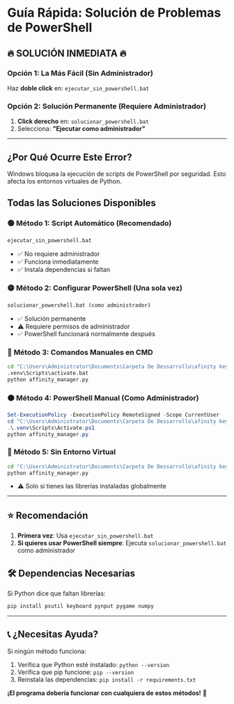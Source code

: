 # Guía Rápida: Solución de Problemas de PowerShell

## 🔥 **SOLUCIÓN INMEDIATA** 🔥

### **Opción 1: La Más Fácil (Sin Administrador)**
Haz **doble click** en: `ejecutar_sin_powershell.bat`

### **Opción 2: Solución Permanente (Requiere Administrador)**
1. **Click derecho** en: `solucionar_powershell.bat`
2. Selecciona: **"Ejecutar como administrador"**

---

## ¿Por Qué Ocurre Este Error?

Windows bloquea la ejecución de scripts de PowerShell por seguridad. Esto afecta los entornos virtuales de Python.

## Todas las Soluciones Disponibles

### 🟢 **Método 1: Script Automático (Recomendado)**
```cmd
ejecutar_sin_powershell.bat
```
- ✅ No requiere administrador
- ✅ Funciona inmediatamente
- ✅ Instala dependencias si faltan

### 🟡 **Método 2: Configurar PowerShell (Una sola vez)**
```cmd
solucionar_powershell.bat (como administrador)
```
- ✅ Solución permanente
- ⚠️ Requiere permisos de administrador
- ✅ PowerShell funcionará normalmente después

### 🔵 **Método 3: Comandos Manuales en CMD**
```cmd
cd "C:\Users\Administrator\Documents\Carpeta De Dessarrollo\afinity key"
.venv\Scripts\activate.bat
python affinity_manager.py
```

### 🟠 **Método 4: PowerShell Manual (Como Administrador)**
```powershell
Set-ExecutionPolicy -ExecutionPolicy RemoteSigned -Scope CurrentUser
cd "C:\Users\Administrator\Documents\Carpeta De Dessarrollo\afinity key"
.\.venv\Scripts\Activate.ps1
python affinity_manager.py
```

### 🔴 **Método 5: Sin Entorno Virtual**
```cmd
cd "C:\Users\Administrator\Documents\Carpeta De Dessarrollo\afinity key"
python affinity_manager.py
```
- ⚠️ Solo si tienes las librerías instaladas globalmente

---

## ⭐ **Recomendación**

1. **Primera vez**: Usa `ejecutar_sin_powershell.bat`
2. **Si quieres usar PowerShell siempre**: Ejecuta `solucionar_powershell.bat` como administrador

## 🛠️ **Dependencias Necesarias**

Si Python dice que faltan librerías:
```cmd
pip install psutil keyboard pynput pygame numpy
```

---

## 📞 **¿Necesitas Ayuda?**

Si ningún método funciona:

1. Verifica que Python esté instalado: `python --version`
2. Verifica que pip funcione: `pip --version`
3. Reinstala las dependencias: `pip install -r requirements.txt`

**¡El programa debería funcionar con cualquiera de estos métodos!** 🎯
